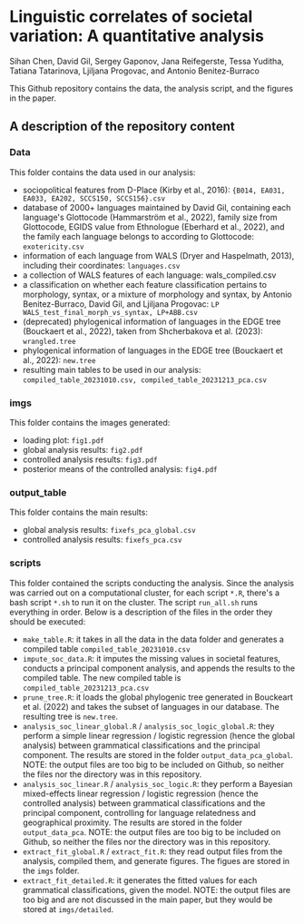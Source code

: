 # Linguistic correlates of societal variation: A quantitative analysis
Sihan Chen, David Gil, Sergey Gaponov, Jana Reifegerste, Tessa Yuditha, Tatiana Tatarinova, Ljiljana Progovac, and Antonio Benitez-Burraco

This Github repository contains the data, the analysis script, and the figures in the paper.

## A description of the repository content

### Data
This folder contains the data used in our analysis:
- sociopolitical features from D-Place (Kirby et al., 2016): `{B014, EA031, EA033, EA202, SCCS150, SCCS156}.csv`
- database of 2000+ languages maintained by David Gil, containing each language's Glottocode (Hammarström et al., 2022), family size from Glottocode, EGIDS value from Ethnologue (Eberhard et al., 2022), and the family each language belongs to according to Glottocode: `exotericity.csv`
- information of each language from WALS (Dryer and Haspelmath, 2013), including their coordinates: `languages.csv`
- a collection of WALS features of each language: wals_compiled.csv
- a classification on whether each feature classification pertains to morphology, syntax, or a mixture of morphology and syntax, by Antonio Benitez-Burraco, David Gil, and Ljiljana Progovac: `LP WALS_test_final_morph_vs_syntax, LP+ABB.csv`
- (deprecated) phylogenical information of languages in the EDGE tree (Bouckaert et al., 2022), taken from Shcherbakova et al. (2023): `wrangled.tree`
- phylogenical information of languages in the EDGE tree (Bouckaert et al., 2022): `new.tree`
- resulting main tables to be used in our analysis: `compiled_table_20231010.csv, compiled_table_20231213_pca.csv`

### imgs
This folder contains the images generated:
- loading plot: `fig1.pdf`
- global analysis results: `fig2.pdf`
- controlled analysis results: `fig3.pdf`
- posterior means of the controlled analysis: `fig4.pdf`

### output_table
This folder contains the main results:
- global analysis results: `fixefs_pca_global.csv`
- controlled analysis results: `fixefs_pca.csv`

### scripts
This folder contained the scripts conducting the analysis. Since the analysis was carried out on a computational cluster, for each script `*.R`, there's a bash script `*.sh` to run it on the cluster. The script `run_all.sh` runs everything in order. Below is a description of the files in the order they should be executed:

- `make_table.R`: it takes in all the data in the data folder and generates a compiled table `compiled_table_20231010.csv`
- `impute_soc_data.R`: it imputes the missing values in societal features, conducts a principal component analysis, and appends the results to the compiled table. The new compiled table is `compiled_table_20231213_pca.csv`
- `prune_tree.R`: it loads the global phylogenic tree generated in Bouckeart et al. (2022) and takes the subset of languages in our database. The resulting tree is `new.tree`.
- `analysis_soc_linear_global.R` / `analysis_soc_logic_global.R`: they perform a simple linear regression / logistic regression (hence the global analysis) between grammatical classifications and the principal component. The results are stored in the folder `output_data_pca_global`. NOTE: the output files are too big to be included on Github, so neither the files nor the directory was in this repository.
- `analysis_soc_linear.R` / `analysis_soc_logic.R`: they perform a Bayesian mixed-effects linear regression / logistic regression (hence the controlled analysis) between grammatical classifications and the principal component, controlling for language relatedness and geographical proximity. The results are stored in the folder `output_data_pca`. NOTE: the output files are too big to be included on Github, so neither the files nor the directory was in this repository.
- `extract_fit_global.R` / `extract_fit.R`: they read output files from the analysis, compiled them, and generate figures. The figues are stored in the `imgs` folder.
- `extract_fit_detailed.R`: it generates the fitted values for each grammatical classifications, given the model. NOTE: the output files are too big and are not discussed in the main paper, but they would be stored at `imgs/detailed`.






